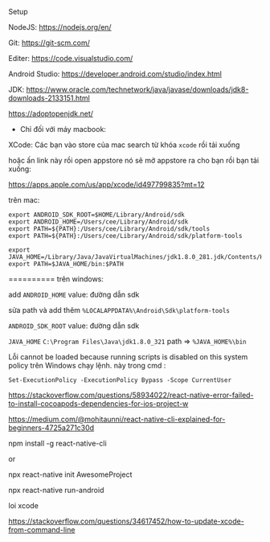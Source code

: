 Setup

NodeJS: https://nodejs.org/en/

Git: https://git-scm.com/

Editer: https://code.visualstudio.com/

Android Studio: https://developer.android.com/studio/index.html

JDK: https://www.oracle.com/technetwork/java/javase/downloads/jdk8-downloads-2133151.html

https://adoptopenjdk.net/


* Chỉ đối với máy macbook:

XCode: Các bạn vào store của mac search từ khóa `xcode` rồi tải xuống

hoặc ấn link này rồi open appstore nó sẽ mở appstore ra cho bạn rồi bạn tải xuống:

https://apps.apple.com/us/app/xcode/id497799835?mt=12


trên mac:

```
export ANDROID_SDK_ROOT=$HOME/Library/Android/sdk
export ANDROID_HOME=/Users/cee/Library/Android/sdk
export PATH=${PATH}:/Users/cee/Library/Android/sdk/tools
export PATH=${PATH}:/Users/cee/Library/Android/sdk/platform-tools

export JAVA_HOME=/Library/Java/JavaVirtualMachines/jdk1.8.0_281.jdk/Contents/Home
export PATH=$JAVA_HOME/bin:$PATH
```

==========
trên windows: 

add `ANDROID_HOME` value: đường dẫn sdk

sửa path và add thêm `%LOCALAPPDATA%\Android\Sdk\platform-tools`


`ANDROID_SDK_ROOT` value: đường dẫn sdk

`JAVA_HOME` `C:\Program Files\Java\jdk1.8.0_321`
path => `%JAVA_HOME%\bin`



Lỗi cannot be loaded because running scripts is disabled on this system policy trên Windows
chạy lệnh. này trong cmd :
```
Set-ExecutionPolicy -ExecutionPolicy Bypass -Scope CurrentUser
```

https://stackoverflow.com/questions/58934022/react-native-error-failed-to-install-cocoapods-dependencies-for-ios-project-w

https://medium.com/@mohitaunni/react-native-cli-explained-for-beginners-4725a271c30d

npm install -g react-native-cli

or

npx react-native init AwesomeProject

npx react-native run-android


loi xcode

https://stackoverflow.com/questions/34617452/how-to-update-xcode-from-command-line

